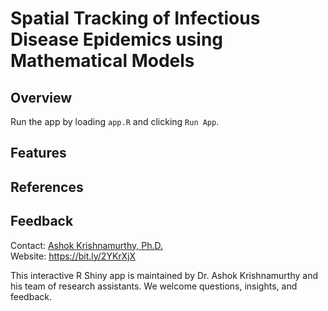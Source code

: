 # Spatial Tracking of Infectious Disease Epidemics using Mathematical Models
 
 ## Overview

Run the app by loading `app.R` and clicking `Run App`.

## Features

## References

## Feedback

Contact: [Ashok Krishnamurthy, Ph.D.](mailto:akrishnamurthy@mtroyal.ca)  
Website: <https://bit.ly/2YKrXjX>  

This interactive R Shiny app is maintained by Dr. Ashok Krishnamurthy and his team of research assistants. We welcome questions, insights, and feedback.
